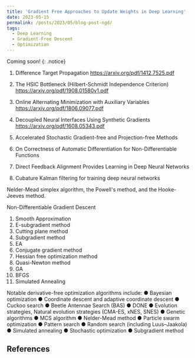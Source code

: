 ```yaml
---
title: 'Gradient Free Approaches to Update Weights in Deep Learning'
date: 2023-05-15
permalink: /posts/2023/05/blog-post-ngd/
tags:
  - Deep Learning
  - Gradient-Free Descent
  - Optimization
---
```

Coming soon!
{: .notice}

1.	Difference Target Propagation
https://arxiv.org/pdf/1412.7525.pdf

2.	The HSIC Bottleneck (Hilbert-Schmidt Independence Criterion) 
https://arxiv.org/pdf/1908.01580v1.pdf
3.	Online Alternating Minimization with Auxiliary Variables
https://arxiv.org/pdf/1806.09077.pdf
4.	Decoupled Neural Interfaces Using Synthetic Gradients
https://arxiv.org/pdf/1608.05343.pdf
5.	Accelerated Stochastic Gradient-free and Projection-free Methods
6.	On Correctness of Automatic Differentiation for Non-Differentiable Functions
7.	Direct Feedback Alignment Provides Learning in Deep Neural Networks
8.	Cubature Kalman filtering for training deep neural networks



Nelder-Mead simplex algorithm, the Powell's method, and the Hooke-Jeeves method.


Non-Differentiable Gradient Descent

1.	Smooth Approximation
2.	E-subgradient method
3.	Cutting plane method
4.	Subgradient method
5.	EA
6.	Conjugate gradient method
7.	Hessian free optimization method
8.	Quasi-Newton method
9.	GA
10.	BFGS
11.	Simulated Annealing

Notable derivative-free optimization algorithms include:
●	Bayesian optimization
●	Coordinate descent and adaptive coordinate descent
●	Cuckoo search
●	Beetle Antennae Search (BAS)
●	DONE
●	Evolution strategies, Natural evolution strategies (CMA-ES, xNES, SNES)
●	Genetic algorithms
●	MCS algorithm
●	Nelder-Mead method
●	Particle swarm optimization
●	Pattern search
●	Random search (including Luus–Jaakola)
●	Simulated annealing
●	Stochastic optimization
●	Subgradient method




References
------
